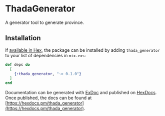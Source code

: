 # ThadaGenerator

A generator tool to generate province.

## Installation

If [available in Hex](https://hex.pm/docs/publish), the package can be installed
by adding `thada_generator` to your list of dependencies in `mix.exs`:

```elixir
def deps do
  [
    {:thada_generator, "~> 0.1.0"}
  ]
end
```

Documentation can be generated with [ExDoc](https://github.com/elixir-lang/ex_doc)
and published on [HexDocs](https://hexdocs.pm). Once published, the docs can
be found at [https://hexdocs.pm/thada_generator](https://hexdocs.pm/thada_generator).
